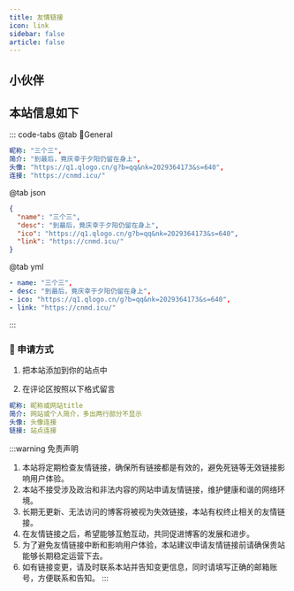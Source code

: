 ```yaml
---
title: 友情链接
icon: link
sidebar: false
article: false
---
```


## 小伙伴
<MyCoverLink/>

<script setup lang="ts">
  import MyCoverLink from "@/components/MyCoverLink.vue";
</script>


## 本站信息如下

::: code-tabs
@tab 🌴General

```yml
昵称: "三个三",
简介: "到最后，竟庆幸于夕阳仍留在身上",
头像: "https://q1.qlogo.cn/g?b=qq&nk=2029364173&s=640",
连接: "https://cnmd.icu/"
```

@tab json

```json
{
  "name": "三个三",
  "desc": "到最后，竟庆幸于夕阳仍留在身上",
  "ico": "https://q1.qlogo.cn/g?b=qq&nk=2029364173&s=640",
  "link": "https://cnmd.icu/"
}
```
@tab yml

```yml
- name: "三个三",
- desc: "到最后，竟庆幸于夕阳仍留在身上",
- ico: "https://q1.qlogo.cn/g?b=qq&nk=2029364173&s=640",
- link: "https://cnmd.icu/"
```

:::

### :lollipop: 申请方式

1. 把本站添加到你的站点中

2. 在评论区按照以下格式留言

```yml
昵称: 昵称或网站title
简介: 网站或个人简介，多出两行部分不显示
头像: 头像连接
链接: 站点连接
```


:::warning 免责声明

1. 本站将定期检查友情链接，确保所有链接都是有效的，避免死链等无效链接影响用户体验。
2. 本站不接受涉及政治和非法内容的网站申请友情链接，维护健康和谐的网络环境。
3. 长期无更新、无法访问的博客将被视为失效链接，本站有权终止相关的友情链接。
4. 在友情链接之后，希望能够互勉互动，共同促进博客的发展和进步。
5. 为了避免友情链接中断和影响用户体验，本站建议申请友情链接前请确保贵站能够长期稳定运营下去。
6. 如有链接变更，请及时联系本站并告知变更信息，同时请填写正确的邮箱账号，方便联系和告知。
:::

